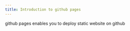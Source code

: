 ```yaml
---
title: Introduction to github pages
---
```


github pages enables you to deploy static website on github
